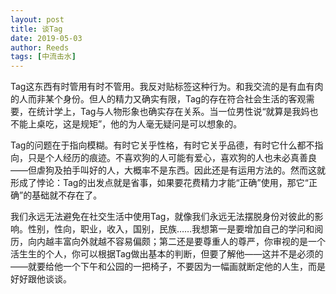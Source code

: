 ```yaml
---
layout: post
title: 谈Tag
date: 2019-05-03
author: Reeds
tags: [中流击水]
---
```


Tag这东西有时管用有时不管用。我反对贴标签这种行为。和我交流的是有血有肉的人而非某个身份。但人的精力又确实有限，Tag的存在符合社会生活的客观需要，在统计学上，Tag与人物形象也确实存在关系。当一位男性说“就算是我妈也不能上桌吃，这是规矩”，他的为人毫无疑问是可以想象的。

 Tag的问题在于指向模糊。有时它关乎性格，有时它关乎品德，有时它什么都不指向，只是个人经历的痕迹。不喜欢狗的人可能有爱心，喜欢狗的人也未必真善良——但虐狗及拍手叫好的人，大概率不是东西。因此还是有运用方法的。然而这就形成了悖论：Tag的出发点就是省事，如果要花费精力才能“正确”使用，那它“正确”的基础就不存在了。

 我们永远无法避免在社交生活中使用Tag，就像我们永远无法摆脱身份对彼此的影响。性别，性向，职业，收入，国别，民族……我想第一是要增加自己的学问和阅历，向内越丰富向外就越不容易偏颇；第二还是要尊重人的尊严，你审视的是一个活生生的个人，你可以根据Tag做出基本的判断，但要了解他——这并不是必须的——就要给他一个下午和公园的一把椅子，不要因为一幅画就断定他的人生，而是好好跟他谈谈。